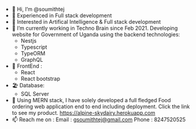 - 👋 Hi, I’m @soumithtej
- 👀 Experienced in Full stack development
- 🤖 Interested in Artifical Intelligence & Full stack development
- 🌱 I’m currently working in Techno Brain since Feb 2021.
     Developing website for Government of Uganda using the backend technologies:
     - Nestjs
     - Typescript
     - TypeORM
     - GraphQL
- 👻 FrontEnd :
     - React
     - React bootstrap
- 🏖️ Database:
     - SQL Server
- 🛒 Using MERN stack, I have solely developed a full fledged Food ordering web application 
     end to end including deployment.
     Click the link to see my product. https://alpine-skydairy.herokuapp.com 
- 📫 Reach me on :
     Email : gsoumithtej@gmail.com
     Phone : 8247520525

<!---
soumithtej/soumithtej is a ✨ special ✨ repository because its `README.md` (this file) appears on your GitHub profile.
You can click the Preview link to take a look at your changes.
--->
